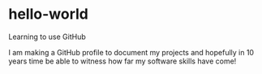 # hello-world
Learning to use GitHub

I am making a GitHub profile to document my projects and hopefully in 10 years time
be able to witness how far my software skills have come!
